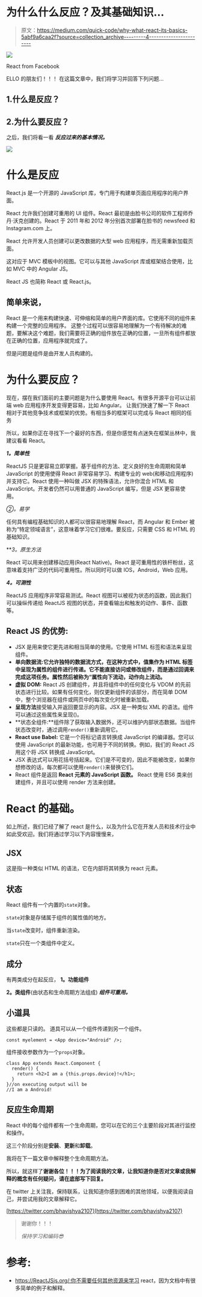 # 为什么什么反应？及其基础知识…

> 原文：<https://medium.com/quick-code/why-what-react-its-basics-5abf9a6caa2f?source=collection_archive---------4----------------------->

![](img/d4f64e2c1e635b96b414c8daeee50220.png)

React from Facebook

ELLO 的朋友们！！！
在这篇文章中，我们将学习并回答下列问题…

## 1.什么是反应？

## 2.为什么要反应？

之后，我们将看一看 ***反应过来的基本情况。***

![](img/96c7d93e773b3115e41cbb340205e8e1.png)

# 什么是反应

React.js 是一个开源的 JavaScript 库，专门用于构建单页面应用程序的用户界面。

React 允许我们创建可重用的 UI 组件。React 最初是由脸书公司的软件工程师乔丹·沃克创建的。React 于 2011 年和 2012 年分别首次部署在脸书的 newsfeed 和 Instagram.com 上。

React 允许开发人员创建可以更改数据的大型 web 应用程序，而无需重新加载页面。

这对应于 MVC 模板中的视图。它可以与其他 JavaScript 库或框架结合使用，比如 MVC 中的 Angular JS。

React JS 也简称 React 或 React.js。

## 简单来说，

React 是一个用来构建快速、可伸缩和简单的用户界面的库。它使用不同的组件来构建一个完整的应用程序。
这整个过程可以很容易地理解为一个有待解决的难题，要解决这个难题，我们需要将正确的组件放在正确的位置，一旦所有组件都放在正确的位置，应用程序就完成了。

但是问题是组件是由开发人员构建的。

# 为什么要反应？

现在，摆在我们面前的主要问题是为什么要使用 React。有很多开源平台可以让前端 web 应用程序开发变得更容易，比如 Angular。
让我们快速了解一下 React 相对于其他竞争技术或框架的优势。有相当多的框架可以完成与 React 相同的任务

所以，如果你正在寻找下一个最好的东西，但是你感觉有点迷失在框架丛林中，我建议看看 React。

***1。简单性***

ReactJS 只是更容易立即掌握。基于组件的方法、定义良好的生命周期和简单 JavaScript 的使用使得 React 非常容易学习、构建专业的 web(和移动应用程序)并支持它。React 使用一种叫做 JSX 的特殊语法，允许你混合 HTML 和 JavaScript。开发者仍然可以用普通的 JavaScript 编写，但是 JSX 更容易使用。

**②*。*易学**

任何具有编程基础知识的人都可以很容易地理解 React，而 Angular 和 Ember 被称为“特定领域语言”，这意味着学习它们很难。要反应，只需要 CSS 和 HTML 的基础知识。

***3。*原生方法**

React 可以用来创建移动应用(React Native)。React 是可重用性的铁杆粉丝，这意味着支持广泛的代码可重用性。所以同时可以做 IOS，Android，Web 应用。

***4。可测性***

ReactJS 应用程序非常容易测试。React 视图可以被视为状态的函数，因此我们可以操纵传递给 ReactJS 视图的状态，并查看输出和触发的动作、事件、函数等。

## React JS 的优势:

*   JSX 是用来使它更先进和相当简单的使用。它使用 HTML 标签和语法来呈现组件。
*   **单向数据流:**它允许独特的数据流方式，在这种方式中，值集作为 HTML 标签中呈现为属性的组件进行传递。它不能直接访问或修改组件，而是通过回调来完成这项任务。属性然后被称为**“属性向下流动，动作向上流动。**
*   **虚拟 DOM:** React JS 创建组件，并且将组件中的任何变化与 VDOM 的先前状态进行比较。如果有任何变化，则仅更新组件的该部分，而在简单 DOM 中，整个浏览器在组件或网页中的每次变化时被重新加载。
*   **呈现方法**接受输入并返回要显示的内容。JSX 是一种类似 XML 的语法。组件可以通过这些属性来呈现()。
*   **状态全组件:**组件除了获取输入数据外，还可以维护内部状态数据。当组件状态改变时，通过调用`render()`重新调用它。
*   **React use Babel:** 它是一个将标记语言转换成 JavaScript 的编译器。您可以使用 JavaScript 的最新功能，也可用于不同的转换。例如，我们的 React JS 用这个将 JSX 转换成 JavaScript。
*   JSX 表达式可以用花括号括起来。它们是不可变的，因此不能被改变，如果你想修改的话，每次都可以使用`render()`来替换它们。
*   React 组件是返回 **React 元素的 JavaScript 函数。** React 使用 ES6 类来创建组件，并且可以使用 render 方法来创建。

# React 的基础。

如上所述，我们已经了解了 react 是什么，以及为什么它在开发人员和技术行业中如此受欢迎。我们将通过学习以下内容慢慢来，

## **JSX**

这是指一种类似 HTML 的语法，它在内部将其转换为 react 元素。

## 状态

React 组件有一个内置的`state`对象。

`state`对象是存储属于组件的属性值的地方。

当`state`改变时，组件重新渲染。

`state`只在一个类组件中定义。

## 成分

有两类成分在起反应，
**1。功能组件**

**2。类组件**(由状态和生命周期方法组成)
***组件可重用。***

## 小道具

这些都是只读的。
道具可以从一个组件传递到另一个组件。

```
const myelement = <App device="Android" />;
```

组件接收参数作为一个`props`对象。

```
class App extends React.Component {
  render() {
    return <h2>I am a {this.props.device}!</h1>;
  }
}//on executing output will be
//I am a Android!
```

## 反应生命周期

React 中的每个组件都有一个生命周期，您可以在它的三个主要阶段对其进行监控和操作。

这三个阶段分别是**安装**、**更新**和**卸载**。

我将在下一篇文章中解释整个生命周期方法。

所以，就这样了**谢谢各位！！！为了阅读我的文章，让我知道你是否对文章或我解释的概念有任何疑问，请在底部写下回复。**

在 twitter 上关注我，保持联系，让我知道你感到困难的其他领域，以便我阅读自己，并尝试用我的文章解释它。

[https://twitter.com/bhavishya2107](https://twitter.com/bhavishya2107)

> 谢谢你！！！
> 
> *保持学习和编码😎*

# 参考:

*   https://ReactJSjs.org/:你不需要任何其他资源来学习 react，因为文档中有很多简单的例子和解释。